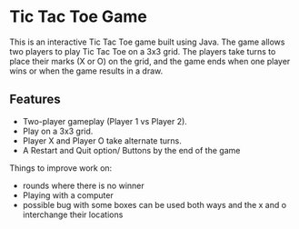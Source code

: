 # Tic Tac Toe Game 

This is an interactive Tic Tac Toe game built using Java. The game allows two players to play Tic Tac Toe on a 3x3 grid. The players take turns to place their marks (X or O) on the grid, and the game ends when one player wins or when the game results in a draw.

## Features

- Two-player gameplay (Player 1 vs Player 2).
- Play on a 3x3 grid.
- Player X and Player O take alternate turns.
- A Restart and Quit option/ Buttons by the end of the game 

Things to improve work on: 
- rounds where there is no winner
- Playing with a computer
- possible bug with some boxes can be used both ways and the x and o interchange their locations 
